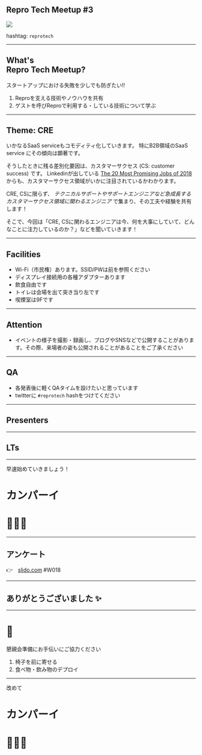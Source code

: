 ## Repro Tech Meetup #3

![](/meetups/3/images/repro-tech-meetup-banner.png)

hashtag: `reprotech`

---

## What's<br>Repro Tech Meetup?

スタートアップにおける失敗を少しでも防ぎたい!!

1. Reproを支える技術やノウハウを共有
1. ゲストを呼びReproで利用する・している技術について学ぶ

---

## Theme: CRE

いかなるSaaS serviceもコモディティ化していきます。
特にB2B領域のSaaS service にその傾向は顕著です。

そうしたときに残る差別化要因は、カスタマーサクセス (CS: customer success) です。
Linkedinが出している [The 20 Most Promising Jobs of 2018](https://business.linkedin.com/talent-solutions/blog/trends-and-research/2018/the-20-most-promising-jobs-of-2018) からも、カスタマーサクセス領域がいかに注目されているかわかります。

CRE, CSに限らず、 *テクニカルサポートやサポートエンジニアなど急成長するカスタマーサクセス領域に関わるエンジニア* で集まり、その工夫や経験を共有します！

そこで、今回は「CRE, CSに関わるエンジニアは今、何を大事にしていて、どんなことに注力しているのか？」などを聞いていきます！

---

## Facilities

- Wi-Fi（市民権）あります。SSID/PWは前を参照ください
- ディスプレイ接続用の各種アダプターあります
- 飲食自由です
- トイレは会場を出て突き当り左です
- 喫煙室は9Fです

---

## Attention

- イベントの様子を撮影・録画し、ブログやSNSなどで公開することがあります。その際、来場者の姿も公開されることがあることをご了承ください

---

## QA

- 各発表後に軽くQAタイムを設けたいと思っています
- twitterに `#reprotech` hashをつけてください

---

## Presenters

---

## LTs

---

早速始めていきましょう！

# カンパーイ

# 🍻🍻🍻

---

## アンケート

👉　[slido.com](https://app2.sli.do/event/mgji6ugr/polls) #W018

---

## ありがとうございました ✨

---

# 🙏

懇親会準備にお手伝いにご協力ください

1. 椅子を前に寄せる
1. 食べ物・飲み物のデプロイ

---

改めて

# カンパーイ
# 🍻🍻🍻

